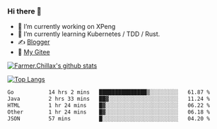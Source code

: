### Hi there 👋

- 🔭 I’m currently working on XPeng
- 🌱 I’m currently learning Kubernetes / TDD / Rust.
- ✍️ [Blogger](https://blog.farmer233.top)
- 🤔 [My Gitee](https://gitee.com/Farmer-chong)


[![Farmer.Chillax's github stats](https://github-readme-stats.vercel.app/api?username=FarmerChillax)](https://github.com/anuraghazra/github-readme-stats)

[![Top Langs](https://github-readme-stats.vercel.app/api/top-langs/?username=FarmerChillax&layout=compact&hide=html,css,javascript)](https://github.com/anuraghazra/github-readme-stats)


<a href="https://wakatime.com/@Farmer"> </a>
          <!--START_SECTION:waka-->

```txt
Go           14 hrs 2 mins   ███████████████▒░░░░░░░░░   61.87 %
Java         2 hrs 33 mins   ██▓░░░░░░░░░░░░░░░░░░░░░░   11.24 %
HTML         1 hr 24 mins    █▓░░░░░░░░░░░░░░░░░░░░░░░   06.22 %
Other        1 hr 24 mins    █▓░░░░░░░░░░░░░░░░░░░░░░░   06.18 %
JSON         57 mins         █░░░░░░░░░░░░░░░░░░░░░░░░   04.20 %
```

<!--END_SECTION:waka-->



<!--
**Farmer-chong/Farmer-chong** is a ✨ _special_ ✨ repository because its `README.md` (this file) appears on your GitHub profile.

Here are some ideas to get you started:

- 🔭 I’m currently working on ...
- 🌱 I’m currently learning ...
- 👯 I’m looking to collaborate on ...
- 🤔 I’m looking for help with ...
- 💬 Ask me about ...
- 📫 How to reach me: ...
- 😄 Pronouns: ...
- ⚡ Fun fact: ...
-->
